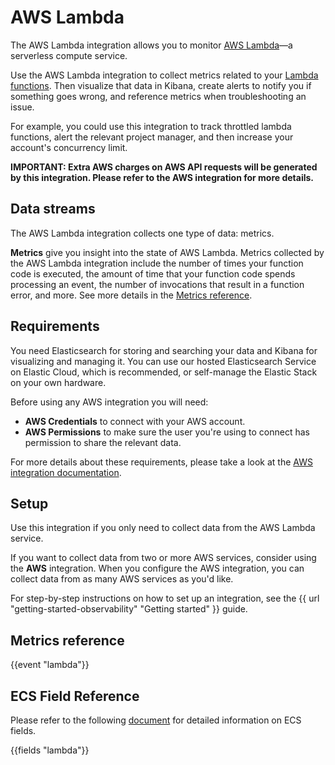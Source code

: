 # AWS Lambda

The AWS Lambda integration allows you to monitor [AWS Lambda](https://aws.amazon.com/lambda/)—a serverless compute service.

Use the AWS Lambda integration to collect metrics related to your [Lambda functions](https://aws.amazon.com/lambda/faqs/#AWS_Lambda_functions). Then visualize that data in Kibana, create alerts to notify you if something goes wrong, and reference metrics when troubleshooting an issue.

For example, you could use this integration to track throttled lambda functions, alert the relevant project manager, and then increase your account's concurrency limit.

**IMPORTANT: Extra AWS charges on AWS API requests will be generated by this integration. Please refer to the AWS integration for more details.**

## Data streams

The AWS Lambda integration collects one type of data: metrics.

**Metrics** give you insight into the state of AWS Lambda.
Metrics collected by the AWS Lambda integration include the number of times your function code is executed, the amount of time that your function code spends processing an event, the number of invocations that result in a function error, and more. See more details in the [Metrics reference](#metrics-reference).

## Requirements

You need Elasticsearch for storing and searching your data and Kibana for visualizing and managing it.
You can use our hosted Elasticsearch Service on Elastic Cloud, which is recommended, or self-manage the Elastic Stack on your own hardware.

Before using any AWS integration you will need:

* **AWS Credentials** to connect with your AWS account.
* **AWS Permissions** to make sure the user you're using to connect has permission to share the relevant data.

For more details about these requirements, please take a look at the [AWS integration documentation](https://docs.elastic.co/integrations/aws#requirements).

## Setup

Use this integration if you only need to collect data from the AWS Lambda service.

If you want to collect data from two or more AWS services, consider using the **AWS** integration.
When you configure the AWS integration, you can collect data from as many AWS services as you'd like.

For step-by-step instructions on how to set up an integration, see the
{{ url "getting-started-observability" "Getting started" }} guide.

## Metrics reference

{{event "lambda"}}

## ECS Field Reference

Please refer to the following [document](https://www.elastic.co/guide/en/ecs/current/ecs-field-reference.html) for detailed information on ECS fields.

{{fields "lambda"}}